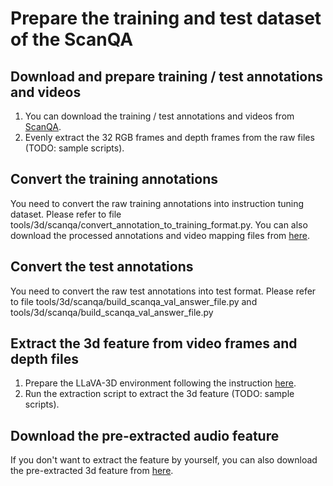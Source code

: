 # Prepare the training and test dataset of the ScanQA

## Download and prepare training / test annotations and videos
1. You can download the training / test annotations and videos from [ScanQA](https://github.com/ATR-DBI/ScanQA).
2. Evenly extract the 32 RGB frames and depth frames from the raw files (TODO: sample scripts).

## Convert the training annotations 
You need to convert the raw training annotations into instruction tuning dataset. Please refer to file tools/3d/scanqa/convert_annotation_to_training_format.py. You can also download the processed annotations and video mapping files from [here](https://huggingface.co/datasets/zhuomingliu/PAVEDataset/tree/main/annotations/3d).

## Convert the test annotations 
You need to convert the raw test annotations into test format. Please refer to file tools/3d/scanqa/build_scanqa_val_answer_file.py and tools/3d/scanqa/build_scanqa_val_answer_file.py 

## Extract the 3d feature from video frames and depth files
1. Prepare the LLaVA-3D environment following the instruction [here](https://github.com/ZCMax/LLaVA-3D). 
2. Run the extraction script to extract the 3d feature (TODO: sample scripts).

## Download the pre-extracted audio feature
If you don't want to extract the feature by yourself, you can also download the pre-extracted 3d feature from [here](https://huggingface.co/datasets/YiquanLi/ScanNet_for_ScanQA_SQA3D/blob/main/downsample_32_w_3d_features_refined/video_features_new.tar).
